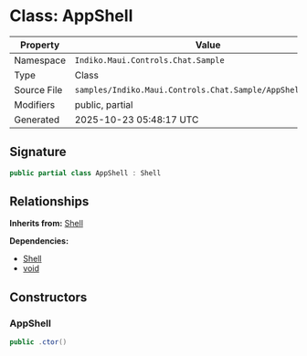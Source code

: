 # Class: AppShell

| Property | Value |
|----------|-------|
| Namespace | `Indiko.Maui.Controls.Chat.Sample` |
| Type | Class |
| Source File | `samples/Indiko.Maui.Controls.Chat.Sample/AppShell.xaml.cs` |
| Modifiers | public, partial |
| Generated | 2025-10-23 05:48:17 UTC |

## Signature

```csharp
public partial class AppShell : Shell
```

## Relationships

**Inherits from:** [Shell](Shell.md)

**Dependencies:**
- [Shell](Shell.md)
- [void](void.md)

## Constructors

### AppShell

```csharp
public .ctor()
```

